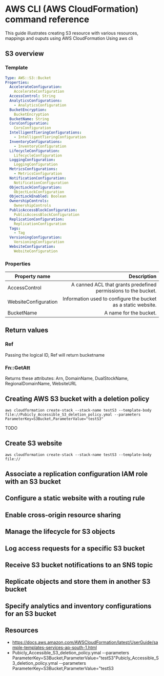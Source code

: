 # AWS CLI (AWS CloudFormation) command reference
This guide illustrates creating S3 resource with various resources, mappings and ouputs using AWS CloudFormation Using aws cli

## S3 overview

### Template
```yaml
Type: AWS::S3::Bucket
Properties: 
  AccelerateConfiguration: 
    AccelerateConfiguration
  AccessControl: String
  AnalyticsConfigurations: 
    - AnalyticsConfiguration
  BucketEncryption: 
    BucketEncryption
  BucketName: String
  CorsConfiguration: 
    CorsConfiguration
  IntelligentTieringConfigurations: 
    - IntelligentTieringConfiguration
  InventoryConfigurations: 
    - InventoryConfiguration
  LifecycleConfiguration: 
    LifecycleConfiguration
  LoggingConfiguration: 
    LoggingConfiguration
  MetricsConfigurations: 
    - MetricsConfiguration
  NotificationConfiguration: 
    NotificationConfiguration
  ObjectLockConfiguration: 
    ObjectLockConfiguration
  ObjectLockEnabled: Boolean
  OwnershipControls: 
    OwnershipControls
  PublicAccessBlockConfiguration: 
    PublicAccessBlockConfiguration
  ReplicationConfiguration: 
    ReplicationConfiguration
  Tags: 
    - Tag
  VersioningConfiguration: 
    VersioningConfiguration
  WebsiteConfiguration: 
    WebsiteConfiguration
```

### Properties
|Property name|Description|
|--------------------|-------------------------------------------------------------:|
|AccessControl       |A canned ACL that grants predefined permissions to the bucket.|
|WebsiteConfiguration|Information used to configure the bucket as a static website. |
|BucketName          |A name for the bucket.                                        |

## Return values

### Ref
Passing the logical ID, Ref will return bucketname
 
### Fn::GetAtt
Returns these attributes: Arn, DomainName, DualStockName, RegionalDomainName, WebsiteURL

## Creating AWS S3 bucket with a deletion policy

`aws cloudformation create-stack --stack-name testS3 --template-body file://Pubicly_Accessible_S3_deletion_policy.ymal --parameters ParameterKey=S3Bucket,ParameterValue="testS3"`

TODO
## Create S3 website

`aws cloudformation create-stack --stack-name testS3 --template-body file://`

## Associate a replication configuration IAM role with an S3 bucket
## Configure a static website with a routing rule
## Enable cross-origin resource sharing
## Manage the lifecycle for S3 objects
## Log access requests for a specific S3 bucket
## Receive S3 bucket notifications to an SNS topic
## Replicate objects and store them in another S3 bucket
## Specify analytics and inventory configurations for an S3 bucket

## Resources
* https://docs.aws.amazon.com/AWSCloudFormation/latest/UserGuide/sample-templates-services-ap-south-1.html
* Pubicly_Accessible_S3_deletion_policy.ymal --parameters ParameterKey=S3Bucket,ParameterValue="testS3"Pubicly_Accessible_S3_deletion_policy.ymal --parameters ParameterKey=S3Bucket,ParameterValue="testS3
